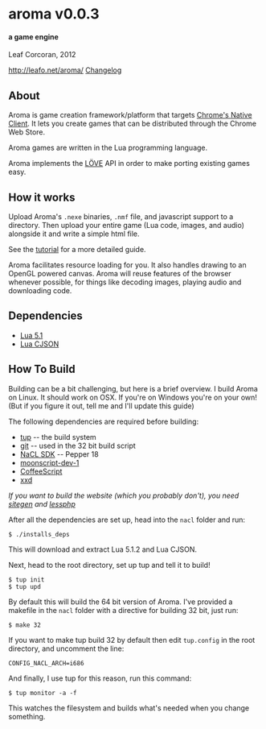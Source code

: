 # aroma v0.0.3
#### a game engine
Leaf Corcoran, 2012

<http://leafo.net/aroma/>
[Changelog](http://leafo.net/aroma/changelog.html)

## About

Aroma is game creation framework/platform that targets [Chrome's Native
Client][1]. It lets you create games that can be distributed through the Chrome
Web Store.

Aroma games are written in the Lua programming language.

Aroma implements the [LÖVE][2] API in order to make porting existing games
easy.

## How it works

Upload Aroma's `.nexe` binaries, `.nmf` file, and javascript support to a
directory. Then upload your entire game (Lua code, images, and audio) alongside
it and write a simple html file.

See the [tutorial][3] for a more detailed guide.

Aroma facilitates resource loading for you. It also handles drawing to an
OpenGL powered canvas. Aroma will reuse features of the browser whenever
possible, for things like decoding images, playing audio and downloading code.

## Dependencies

* [Lua 5.1](http://lua.org)
* [Lua CJSON](http://www.kyne.com.au/~mark/software/lua-cjson.php)

## How To Build

Building can be a bit challenging, but here is a brief overview. I build Aroma
on Linux. It should work on OSX. If you're on Windows you're on your own! (But
if you figure it out, tell me and I'll update this guide)

The following dependencies are required before building:

 * [tup](http://gittup.org/tup/index.html) -- the build system
 * [git](http://git-scm.com) -- used in the 32 bit build script
 * [NaCL SDK](https://developers.google.com/native-client/sdk/download) -- Pepper 18
 * [moonscript-dev-1](http://moonscript.org/#source)
 * [CoffeeScript](http://coffeescript.org)
 * [xxd](http://linux.die.net/man/1/xxd)

*If you want to build the website (which you probably don't), you need
[sitegen](http://leafo.net/sitegen) and [lessphp](http://leafo.net/lessphp)*

After all the dependencies are set up, head into the `nacl` folder and run:

    $ ./installs_deps

This will download and extract Lua 5.1.2 and Lua CJSON.

Next, head to the root directory, set up tup and tell it to build!

    $ tup init
    $ tup upd

By default this will build the 64 bit version of Aroma. I've provided a
makefile in the `nacl` folder with a directive for building 32 bit, just run:

    $ make 32

If you want to make tup build 32 by default then edit `tup.config` in the root
directory, and uncomment the line:

    CONFIG_NACL_ARCH=i686

And finally, I use tup for this reason, run this command:

    $ tup monitor -a -f

This watches the filesystem and builds what's needed when you change something.

  [1]: https://developers.google.com/native-client/
  [2]: http://love2d.org
  [3]: http://leafo.net/aroma/tutorial.html

